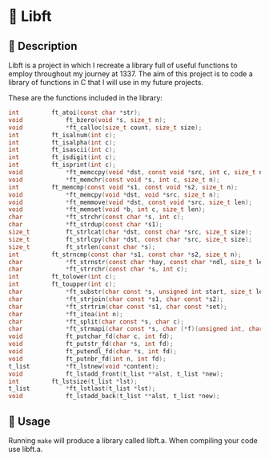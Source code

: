 # 🧰 Libft

## 🧐 Description
Libft is a project in which I recreate a library full of useful functions to employ throughout my journey at 1337.
The aim of this project is to code a library of functions in C that I will use in my future projects.

These are the functions included in the library:
```c
int			ft_atoi(const char *str);
void			ft_bzero(void *s, size_t n);
void			*ft_calloc(size_t count, size_t size);
int			ft_isalnum(int c);
int			ft_isalpha(int c);
int			ft_isascii(int c);
int			ft_isdigit(int c);
int			ft_isprint(int c);
void			*ft_memccpy(void *dst, const void *src, int c, size_t n);
void			*ft_memchr(const void *s, int c, size_t n);
int			ft_memcmp(const void *s1, const void *s2, size_t n);
void			*ft_memcpy(void *dst, void *src, size_t n);
void			*ft_memmove(void *dst, const void *src, size_t len);
void			*ft_memset(void *b, int c, size_t len);
char			*ft_strchr(const char *s, int c);
char			*ft_strdup(const char *s1);
size_t			ft_strlcat(char *dst, const char *src, size_t size);
size_t			ft_strlcpy(char *dst, const char *src, size_t size);
size_t			ft_strlen(const char *s);
int			ft_strncmp(const char *s1, const char *s2, size_t n);
char			*ft_strnstr(const char *hay, const char *ndl, size_t len);
char			*ft_strrchr(const char *s, int c);
int			ft_tolower(int c);
int			ft_toupper(int c);
char			*ft_substr(char const *s, unsigned int start, size_t len);
char			*ft_strjoin(char const *s1, char const *s2);
char			*ft_strtrim(char const *s1, char const *set);
char			*ft_itoa(int n);
char			*ft_split(char const *s, char c);
char			*ft_strmapi(char const *s, char (*f)(unsigned int, char));
void			ft_putchar_fd(char c, int fd);
void			ft_putstr_fd(char *s, int fd);
void			ft_putendl_fd(char *s, int fd);
void			ft_putnbr_fd(int n, int fd);
t_list			*ft_lstnew(void *content);
void			ft_lstadd_front(t_list **alst, t_list *new);
int			ft_lstsize(t_list *lst);
t_list			*ft_lstlast(t_list *lst);
void			ft_lstadd_back(t_list **alst, t_list *new);
```

## 🔧 Usage
Running `make` will produce a library called libft.a. When compiling your code use libft.a.
